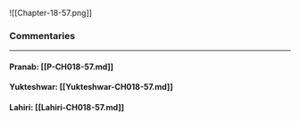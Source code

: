 ![[Chapter-18-57.png]]

### Commentaries

---

#### Pranab: [[P-CH018-57.md]]

#### Yukteshwar: [[Yukteshwar-CH018-57.md]]

#### Lahiri: [[Lahiri-CH018-57.md]]
